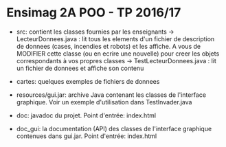 Ensimag 2A POO - TP 2016/17
============================

- src: contient les classes fournies par les enseignants
  -> LecteurDonnees.java         : lit tous les elements d'un fichier de description de donnees (cases, incendies et robots) et les affiche.
                                   A vous de MODIFIER cette classe (ou en ecrire une nouvelle) pour creer les objets correspondants à vos propres classes
  -> TestLecteurDonnees.java     : lit un fichier de donnees et affiche son contenu

- cartes: quelques exemples de fichiers de donnees

- resources/gui.jar: archive Java contenant les classes de l'interface graphique. Voir un exemple d'utilisation dans TestInvader.java

- doc: javadoc du projet. Point d'entrée: index.html

- doc_gui: la documentation (API) des classes de l'interface graphique contenues dans gui.jar. Point d'entrée: index.html
